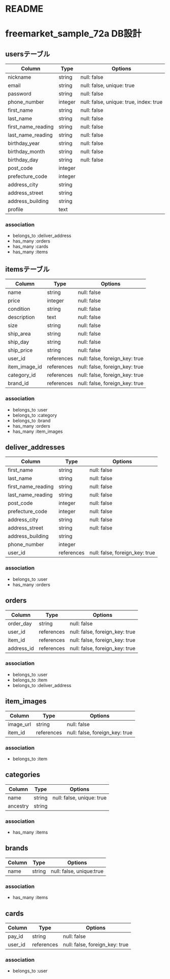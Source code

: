 # README

# freemarket_sample_72a DB設計

## usersテーブル
|Column|Type|Options|
|------|----|-------|
|nickname|string|null: false|
|email|string|null: false, unique: true|
|password|string|null: false|
|phone_number|integer|null: false, unique: true, index: true|
|first_name|string|null: false|
|last_name|string|null: false|
|first_name_reading|string|null: false|
|last_name_reading|string|null: false|
|birthday_year|string|null: false|
|birthday_month|string|null: false|
|birthday_day|string|null: false|
|post_code|integer||
|prefecture_code|integer||
|address_city|string||
|address_street|string||
|address_building|string||
|profile|text||
### association
- belongs_to :deliver_address
- has_many :orders
- has_many :cards
- has_many :items

## itemsテーブル
|Column|Type|Options|
|------|----|-------|
|name|string|null: false|
|price|integer|null: false|
|condition|string|null: false|
|description|text|null: false|
|size|string|null: false|
|ship_area|string|null: false|
|ship_day|string|null: false|
|ship_price|string|null: false|
|user_id|references|null: false, foreign_key: true|
|item_image_id|references|null: false, foreign_key: true|
|category_id|references|null: false, foreign_key: true|
|brand_id|references|null: false, foreign_key: true|
### association
- belongs_to :user
- belongs_to :category
- belongs_to :brand
- has_many :orders
- has_many :item_images

## deliver_addresses
|Column|Type|Options|
|------|----|-------|
|first_name|string|null: false|
|last_name|string|null: false|
|first_name_reading|string|null: false|
|last_name_reading|string|null: false|
|post_code|integer|null: false|
|prefecture_code|integer|null: false|
|address_city|string|null: false|
|address_street|string|null: false|
|address_building|string||
|phone_number|integer||
|user_id|references|null: false, foreign_key: true|
### association
- belongs_to :user
- has_many :orders

## orders
|Column|Type|Options|
|------|----|-------|
|order_day|string|null: false|
|user_id|references|null: false, foreign_key: true|
|item_id|references|null: false, foreign_key: true|
|address_id|references|null: false, foreign_key: true|
### association
- belongs_to :user
- belongs_to :item
- belongs_to :deliver_address

## item_images
|Column|Type|Options|
|------|----|-------|
|image_url|string|null: false|
|item_id|references|null: false, foreign_key: true|
### association
- belongs_to :item

## categories
|Column|Type|Options|
|------|----|-------|
|name|string|null: false, unique: true|
|ancestry|string||
### association
- has_many :items

## brands
|Column|Type|Options|
|------|----|-------|
|name|string|null: false, unique:true|
### association
- has_many :items

## cards
|Column|Type|Options|
|------|----|-------|
|pay_id|string|null: false|
|user_id|references|null: false, foreign_key: true|
### association
- belongs_to :user